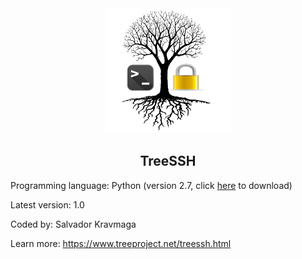 <div align="center"><img src="https://github.com/salvadorkravmaga/TreeSSH/blob/master/logo.png?raw=true" width="200" height="200"></div>

<h2 align="center">TreeSSH</h2>

Programming language: Python (version 2.7, click <a href="https://www.python.org/download/releases/2.7/" target="_blank">here</a> to download)

Latest version: 1.0

Coded by: Salvador Kravmaga

Learn more: https://www.treeproject.net/treessh.html
